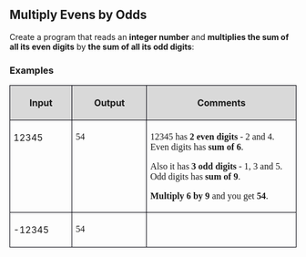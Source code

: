 <H2 LANG="bg-BG" CLASS="western"><SPAN LANG="en-US">Multiply
	Evens by Odds</SPAN></H2>

<P STYLE="margin-top: 0.06in">Create a program that reads an <B>integer
number</B> and <B>multiplies the sum of all its even digits</B> by
<B>the sum of all its odd digits</B>:</P>
<H3 CLASS="western">Examples</H3>
<TABLE WIDTH=622 CELLPADDING=4 CELLSPACING=0>
	<COL WIDTH=114>
	<COL WIDTH=150>
	<COL WIDTH=331>
	<TR VALIGN=TOP>
		<TD WIDTH=114 BGCOLOR="#d9d9d9" STYLE="border: 1px solid #00000a; padding-top: 0.04in; padding-bottom: 0.04in; padding-left: 0.06in; padding-right: 0.06in">
			<P ALIGN=CENTER><B>Input</B></P>
		</TD>
		<TD WIDTH=150 BGCOLOR="#d9d9d9" STYLE="border: 1px solid #00000a; padding-top: 0.04in; padding-bottom: 0.04in; padding-left: 0.06in; padding-right: 0.06in">
			<P ALIGN=CENTER><B>Output</B></P>
		</TD>
		<TD WIDTH=331 BGCOLOR="#d9d9d9" STYLE="border: 1px solid #00000a; padding-top: 0.04in; padding-bottom: 0.04in; padding-left: 0.06in; padding-right: 0.06in">
			<P ALIGN=CENTER><B>Comments</B></P>
		</TD>
	</TR>
	<TR VALIGN=TOP>
		<TD WIDTH=114 STYLE="border: 1px solid #00000a; padding-top: 0.04in; padding-bottom: 0.04in; padding-left: 0.06in; padding-right: 0.06in">
			<P>12345</P>
		</TD>
		<TD WIDTH=150 STYLE="border: 1px solid #00000a; padding-top: 0.04in; padding-bottom: 0.04in; padding-left: 0.06in; padding-right: 0.06in">
			<P><FONT FACE="Consolas, serif"><SPAN LANG="en-GB">54</SPAN></FONT></P>
		</TD>
		<TD WIDTH=331 STYLE="border: 1px solid #00000a; padding-top: 0.04in; padding-bottom: 0.04in; padding-left: 0.06in; padding-right: 0.06in">
			<P STYLE="margin-bottom: 0in"><FONT FACE="Consolas, serif"><SPAN LANG="en-GB">12345
			has </SPAN></FONT><FONT FACE="Consolas, serif"><SPAN LANG="en-GB"><B>2
			even digits</B></SPAN></FONT><FONT FACE="Consolas, serif"><SPAN LANG="en-GB">
			- 2 and 4. Even digits has </SPAN></FONT><FONT FACE="Consolas, serif"><SPAN LANG="en-GB"><B>sum
			of 6</B></SPAN></FONT><FONT FACE="Consolas, serif"><SPAN LANG="en-GB">.</SPAN></FONT></P>
			<P STYLE="margin-bottom: 0in"><FONT FACE="Consolas, serif"><SPAN LANG="en-GB">Also
			it has </SPAN></FONT><FONT FACE="Consolas, serif"><SPAN LANG="en-GB"><B>3
			odd digits</B></SPAN></FONT><FONT FACE="Consolas, serif"><SPAN LANG="en-GB">
			- 1, 3 and 5. Odd digits has </SPAN></FONT><FONT FACE="Consolas, serif"><SPAN LANG="en-GB"><B>sum
			of 9</B></SPAN></FONT><FONT FACE="Consolas, serif"><SPAN LANG="en-GB">.</SPAN></FONT></P>
			<P><FONT FACE="Consolas, serif"><SPAN LANG="en-GB"><B>Multiply 6
			by 9</B></SPAN></FONT><FONT FACE="Consolas, serif"><SPAN LANG="en-GB">
			and you get </SPAN></FONT><FONT FACE="Consolas, serif"><SPAN LANG="en-GB"><B>54</B></SPAN></FONT><FONT FACE="Consolas, serif"><SPAN LANG="en-GB">.</SPAN></FONT></P>
		</TD>
	</TR>
	<TR VALIGN=TOP>
		<TD WIDTH=114 STYLE="border: 1px solid #00000a; padding-top: 0.04in; padding-bottom: 0.04in; padding-left: 0.06in; padding-right: 0.06in">
			<P>-12345</P>
		</TD>
		<TD WIDTH=150 STYLE="border: 1px solid #00000a; padding-top: 0.04in; padding-bottom: 0.04in; padding-left: 0.06in; padding-right: 0.06in">
			<P><FONT FACE="Consolas, serif"><SPAN LANG="en-GB">54</SPAN></FONT></P>
		</TD>
		<TD WIDTH=331 STYLE="border: 1px solid #00000a; padding-top: 0.04in; padding-bottom: 0.04in; padding-left: 0.06in; padding-right: 0.06in">
			<P LANG="en-GB"><BR>
			</P>
		</TD>
	</TR>
</TABLE>